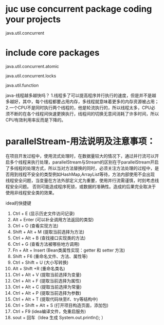 # juc use concurrent package coding your projects
java.util.concurrent

# include core packages
java.util.concurrent.atomic

java.util.concurrent.locks

java.util.function

java-线程越多越快吗？
1.线程多了可以提高程序并行执行的速度，但是并不是越多越好，其中，每个线程都要占用内存，多线程就意味着更多的内存资源被占用；
2.一个CPU不是同时执行两个线程的，他是轮流执行的，所以线程太多，CPU必须不断的在各个线程间快速更换执行，线程间的切换无意间消耗了许多时间，所以CPU有效利用率反而是下降的。


# parallelStream-用法说明及注意事项：
在项目开发过程中，使用流式处理时，在数据量较大的情况下，通过并行流可以开启多个线程来执行处理，parallelStream与Stream的区别在于parallelStream开启了多线程的处理方式，所以当对方法替换的同时，必须关注方法处理的过程中，是否用到线程不安全的类型例如HashMap,ArrayList等待，方法内部使用不会出现线程安全问题，当变量在方法外部定义尤为重要，使用并行流需谨慎，时刻考虑线程安全问题。
否则可能造成程序死锁，或数据的准确性。造成的后果完全取决于使用非线程安全类的效果。












idea的快捷键
1. Ctrl + E (显示历史文件访问记录)
2. Alt + Enter (可以补全调用方法返回的类型)
3. Ctrl + O (查看实现方法)
4. Shift + Alt + M (提取当前选择为方法)
5. Ctrl + Alt + B (查找接口实现类的方法)
6. Ctrl + G (查看方法被哪些地方调用)
7. Fn + Alt + Insert (Bean类属性实现：getter 和 setter 方法)
8. Shift + F6 (重命名文件、方法、属性等)
9. Ctrl + Shift + U (大小写转换)
10. Alt + Shift +R (重命名类名)
11. Ctrl + Alt + V (提取当前选择为变量)
12. Ctrl + Alt + F (提取当前选择为属性)
13. Ctrl + Alt + C (提取当前选择为常量)
14. Ctrl + Alt + P (提取当前选择为参数)
15. Ctrl + Alt + T (提取代码块至if、try等结构中)
16. Ctrl + Shift + Alt + S (打开项目构造页面，添加包)
17. Ctrl + F9  (idea编译文件，免重启服务)
18. sout + 回车（Idea 生成 System.out.println(); ）
